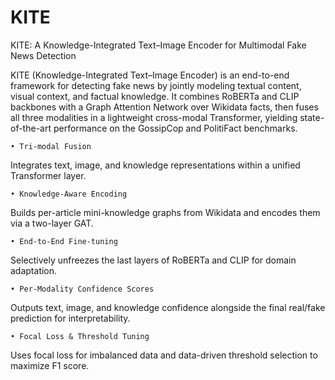 # KITE
KITE: A Knowledge-Integrated Text–Image Encoder for Multimodal Fake News Detection

KITE (Knowledge-Integrated Text–Image Encoder) is an end-to-end framework for detecting fake news by jointly modeling textual content, visual context, and factual knowledge. It combines RoBERTa and CLIP backbones with a Graph Attention Network over Wikidata facts, then fuses all three modalities in a lightweight cross-modal Transformer, yielding state-of-the-art performance on the GossipCop and PolitiFact benchmarks.

	• Tri-modal Fusion
Integrates text, image, and knowledge representations within a unified Transformer layer.



	• Knowledge-Aware Encoding
Builds per-article mini-knowledge graphs from Wikidata and encodes them via a two-layer GAT.



	• End-to-End Fine-tuning
Selectively unfreezes the last layers of RoBERTa and CLIP for domain adaptation.


	• Per-Modality Confidence Scores
Outputs text, image, and knowledge confidence alongside the final real/fake prediction for interpretability.


	• Focal Loss & Threshold Tuning
Uses focal loss for imbalanced data and data-driven threshold selection to maximize F1 score.
